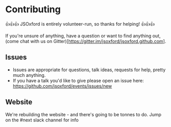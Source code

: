 # Contributing

:+1::+1::+1: JSOxford is entirely volunteer-run, so thanks for helping! :+1::+1::+1:

If you're unsure of anything, have a question or want to find anything out, (come chat with us on Gitter)[https://gitter.im/jsoxford/jsoxford.github.com].

## Issues

* Issues are appropriate for questions, talk ideas, requests for help, pretty much anything.
* If you have a talk you'd like to give please open an issue here: https://github.com/jsoxford/events/issues/new

## Website

We're rebuilding the website - and there's going to be tonnes to do.  Jump on the #next slack channel for info
